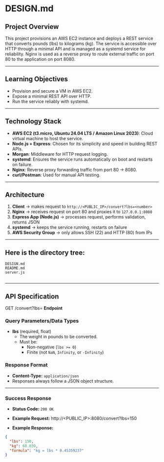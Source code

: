 # DESIGN.md

## Project Overview
This project provisions an AWS EC2 instance and deploys a REST service that converts pounds (lbs) 
to kilograms (kg). The service is accessible over HTTP through a minimal API and is managed as a 
systemd service for reliability. Nginx is used as a reverse proxy to route external traffic on port 80 
to the application on port 8080.

---

## Learning Objectives
- Provision and secure a VM in AWS EC2.
- Expose a minimal REST API over HTTP.
- Run the service reliably with systemd.

---

## Technology Stack
- **AWS EC2 (t3.micro, Ubuntu 24.04 LTS / Amazon Linux 2023)**: Cloud virtual machine to host the service.
- **Node.js + Express**: Chosen for its simplicity and speed in building REST APIs.
- **Morgan**: Middleware for HTTP request logging.
- **systemd**: Ensures the service runs automatically on boot and restarts on failure.
- **Nginx**: Reverse proxy forwarding traffic from port 80 → 8080.
- **curl/Postman**: Used for manual API testing.

---

## Architecture
1. **Client** → makes request to `http://<PUBLIC_IP>/convert?lbs=<number>`
2. **Nginx** → receives request on port 80 and proxies it to `127.0.0.1:8080`
3. **Express App (Node.js)** → processes request, performs validation, returns JSON
4. **systemd** → keeps the service running, restarts on failure
5. **AWS Security Group** → only allows SSH (22) and HTTP (80) from IPs

---

## Here is the directory tree:
```
DESIGN.md
README.md
server.js


```
---

## API Specification
GET /convert?lbs=<number>
**Endpoint**

### Query Parameters/Data Types
- **lbs** (required, float)
  - The weight in pounds to be converted.
  - Must be:
    - Non-negative (`lbs >= 0`)
    - Finite (not `NaN`, `Infinity`, or `-Infinity`)

### Response Format
- **Content-Type:** `application/json`
- Responses always follow a JSON object structure.

---

### Success Response
- **Status Code:** `200 OK`
- **Example Request:** http://<PUBLIC_IP>:8080/convert?lbs=150

- **Example Response:**
```json
{
  "lbs": 150,
  "kg": 68.039,
  "formula": "kg = lbs * 0.45359237"
}


